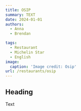 ```yaml
---
title: OSIP
summary: TEXT
date: 2024-01-01
authors:
  - Anna
  - Brendan

tags:
  - Restaurant
  - Michelin Star
  - English
image:
  caption: 'Image credit: Osip'
url: /restaurants/osip
---
```


## Heading
Text